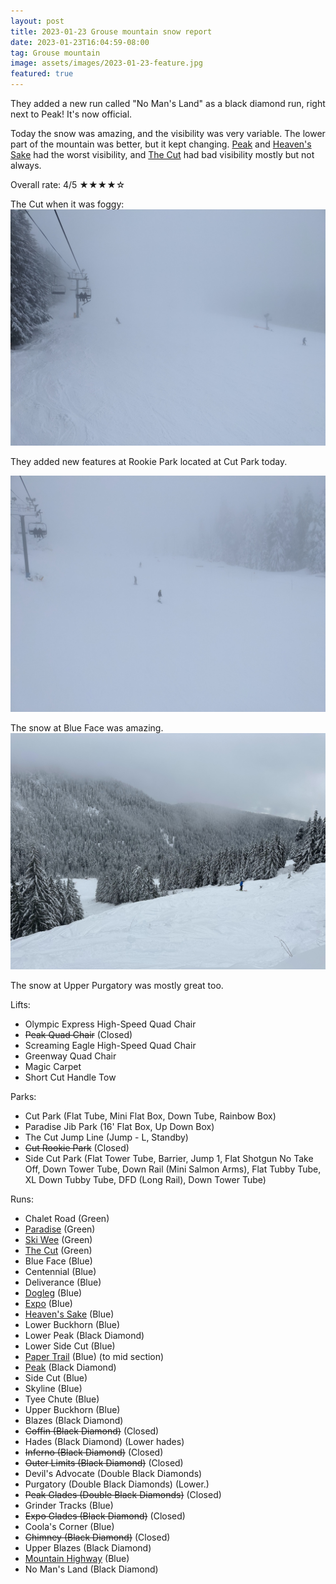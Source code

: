```yaml
---
layout: post
title: 2023-01-23 Grouse mountain snow report
date: 2023-01-23T16:04:59-08:00
tag: Grouse mountain
image: assets/images/2023-01-23-feature.jpg
featured: true
---
```


They added a new run called "No Man's Land" as a black diamond run, right next to Peak! It's now official.

Today the snow was amazing, and the visibility was very variable. The lower part of the mountain was better, but it kept changing. [Peak](/grouse/peak/) and [Heaven's Sake](/heavens-sake/) had the worst visibility, and [The Cut](/grouse/the-cut/) had bad visibility mostly but not always.

Overall rate: 4/5 ★★★★☆

The Cut when it was foggy:
![](/assets/images/2023-01-23-the-cut.jpg)

They added new features at Rookie Park located at Cut Park today.

![](/assets/images/2023-01-23-rookie-park.jpg)

The snow at Blue Face was amazing.
![](/assets/images/2023-01-23-blue-face.jpg)

The snow at Upper Purgatory was mostly great too.

Lifts:

* Olympic Express High-Speed Quad Chair
* <del>Peak Quad Chair</del> (Closed)
* Screaming Eagle High-Speed Quad Chair
* Greenway Quad Chair
* Magic Carpet
* Short Cut Handle Tow

Parks:

* Cut Park (Flat Tube, Mini Flat Box, Down Tube, Rainbow Box)
* Paradise Jib Park (16' Flat Box, Up Down Box)
* The Cut Jump Line (Jump - L, Standby)
* <del>Cut Rookie Park</del> (Closed)
* Side Cut Park (Flat Tower Tube, Barrier, Jump 1, Flat Shotgun No Take Off, Down Tower Tube, Down Rail (Mini Salmon Arms), Flat Tubby Tube, XL Down Tubby Tube, DFD (Long Rail), Down Tower Tube)

Runs:

* Chalet Road (Green)
* [Paradise](/grouse/paradise) (Green)
* [Ski Wee](/magic-carpet/) (Green)
* [The Cut](/grouse/the-cut/) (Green)
* Blue Face (Blue)
* Centennial (Blue)
* Deliverance (Blue)
* [Dogleg](/dogleg/) (Blue)
* [Expo](/grouse/expo/) (Blue)
* [Heaven's Sake](/heavens-sake/) (Blue)
* Lower Buckhorn (Blue)
* Lower Peak (Black Diamond)
* Lower Side Cut (Blue)
* [Paper Trail](/paper-trail/) (Blue) (to mid section)
* [Peak](/grouse/peak/) (Black Diamond)
* Side Cut (Blue)
* Skyline (Blue)
* Tyee Chute (Blue)
* Upper Buckhorn (Blue)
* Blazes (Black Diamond)
* <del>Coffin (Black Diamond)</del> (Closed)
* Hades (Black Diamond) (Lower hades)
* <del>Inferno (Black Diamond)</del> (Closed)
* <del>Outer Limits (Black Diamond)</del> (Closed)
* Devil's Advocate (Double Black Diamonds)
* Purgatory (Double Black Diamonds) (Lower.)
* <del>Peak Glades (Double Black Diamonds)</del> (Closed)
* Grinder Tracks (Blue)
* <del>Expo Glades (Black Diamond)</del> (Closed)
* Coola's Corner (Blue)
* <del>Chimney (Black Diamond)</del> (Closed)
* Upper Blazes (Black Diamond)
* [Mountain Highway](/grouse/mountain-highway/) (Blue)
* No Man's Land (Black Diamond)

